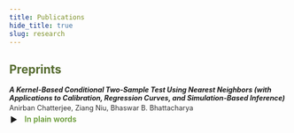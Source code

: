 ```yaml
---
title: Publications
hide_title: true
slug: research
---
```


<!-- # Conference Publications
 
<span style="font-size: 0.9em; font-weight: bold;">*[_PrIsing: Privacy-Preserving Peer Effect Estimation via Ising Model._](https://proceedings.mlr.press/v238/chakraborty24a.html)* [<i class="fa-solid fa-book"></i>](https://proceedings.mlr.press/v238/chakraborty24a.html) &nbsp; [<i class="ai ai-arxiv ai"></i>](https://arxiv.org/abs/2401.16596) &nbsp; [<i class="fab fa-github"></i>](https://github.com/anirbanc96/PrIsing)</span>     
<span style="font-size: 0.8em;">[Abhinav Chakraborty](https://abhinavc3.github.io/), Anirban Chatterjee, [Abhinandan Dalal](https://statistics.wharton.upenn.edu/profile/abdalal/). *International Conference on Artificial Intelligence and Statistics 2024*.</span>
 
<style>
  .content-container {
    display: flex;
    align-items: flex-start;
  }
  .text-container {
    flex-grow: 1;
  }

  .side-image {
    margin-top: 5px;
    margin-left: 30px; /* Adjust the space between the image and the text */
    max-width: 40%; /* Adjust the width of the image */
    border-radius: 2%; /* Make the image circular */
    overflow: hidden; /* Hide anything outside of the circle */
  }

  /* Responsive design for smaller screens */
  @media (max-width: 768px) {
    .side-image {
      max-width: 100%;
      margin-left: 0;
      margin-bottom: 20px;
    }

    .content-container {
      flex-direction: column;
    }
  }
</style>

# New aspects # 
-->

<!-- Icons: Academicons (scholarly) + Font Awesome (GitHub only) -->
<link rel="stylesheet" href="https://cdn.jsdelivr.net/gh/jpswalsh/academicons@1/css/academicons.min.css">
<link rel="stylesheet" href="https://cdnjs.cloudflare.com/ajax/libs/font-awesome/6.5.0/css/all.min.css"/>

<style>
  .pub { margin: .9rem 0 1.4rem; }
  .pub .title { font-weight: 600; font-size: 1em; }
  .pub .meta { font-size: .9em; opacity: .9; margin-top: .15rem; }

  :root {
         --olive-color: rgb(102, 153, 51); /* Define a CSS variable for the olive color */
     }
  .olive-word {
     color: var(--olive-color);
   }

  details.simple { margin: .3rem 0 0 .1rem; }
  details.simple > summary {
    cursor: pointer; list-style: none; display: inline-flex; align-items: center; gap: .4rem; font-weight: 600;
  }
  details.simple > summary::before {
    content: "▶"; display: inline-block; transform: translateY(1px); transition: transform .15s;
  }
  details.simple[open] > summary::before { transform: rotate(90deg); }
  details.simple .body {
    font-size: .85rem; line-height: 1.35; color: #444;
    margin: .4rem 0 .2rem 1.4rem; max-width: 68ch;
  }
</style>

<h2 style="color: #556B2F;">Preprints</h2>

<div class="pub">
  <div class="title">
    <span style="font-size: 0.9em; font-weight: bold;">
      <strong> <em> A Kernel-Based Conditional Two-Sample Test Using Nearest Neighbors (with Applications to Calibration, Regression Curves, and Simulation-Based Inference) </em> </strong>
      <a href="https://arxiv.org/abs/2407.16550" aria-label="arXiv">
        <i class="ai ai-arxiv ai"></i>
      </a>
      <a href="https://github.com/anirbanc96/ECMMD-CondTwoSamp" aria-label="GitHub repository">
        <i class="fab fa-github"></i>
      </a>
    </span>
  </div>
  <div class="meta">Anirban Chatterjee, Ziang Niu, Bhaswar B. Bhattacharya</div>
  <details class="simple">
    <summary><i class="ai ai-open-access ai"></i><span class="olive-word"> In plain words<span class="olive-word"></summary>
    <div class="body">Add your short, friendly summary here.</div>
  </details>
</div>

